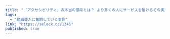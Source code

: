 ```yaml
---
title: "「アクセシビリティ」の本当の意味とは？ より多くの人にサービスを届けるその実践法"
tags:
  - "組織導入に奮闘している事例"
link: "https://seleck.cc/1345"
published: true
---
```

